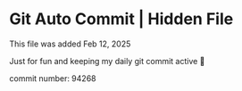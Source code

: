 # Git Auto Commit | Hidden File

This file was added Feb 12, 2025

Just for fun and keeping my daily git commit active 🤪

commit number: 94268
